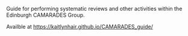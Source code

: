 Guide for performing systematic reviews and other activities within the Edinburgh CAMARADES Group.

Availble at https://kaitlynhair.github.io/CAMARADES_guide/

